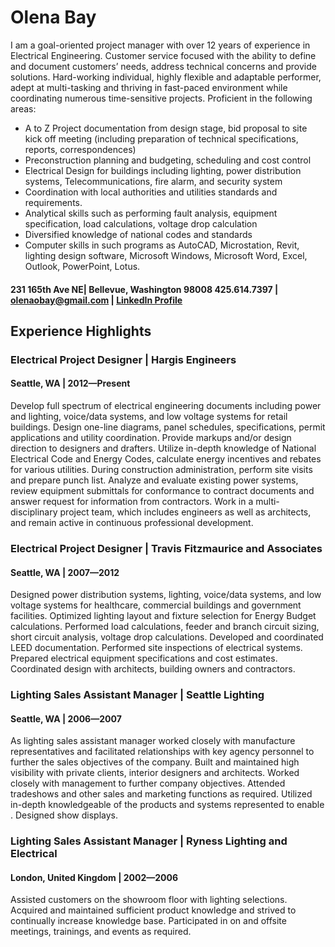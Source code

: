 # Olena Bay

I am a goal-oriented project manager with over 12 years of experience in Electrical Engineering. Customer service focused with the ability to define and document customers’ needs, address technical concerns and provide solutions. Hard-working individual, highly flexible and adaptable performer, adept at multi-tasking and thriving in fast-paced environment while coordinating numerous time-sensitive projects.
Proficient in the following areas:
 - A to Z Project documentation from design stage, bid proposal to site kick off meeting (including preparation of technical specifications, reports, correspondences)
 - Preconstruction planning and budgeting, scheduling and cost control
 - Electrical Design for buildings including lighting, power distribution systems, Telecommunications, fire alarm, and security system
 - Coordination with local authorities and utilities standards and requirements.
 - Analytical skills such as performing fault analysis, equipment specification, load calculations, voltage drop calculation
 - Diversified knowledge of national codes and standards
 - Computer skills in such programs as AutoCAD, Microstation, Revit, lighting design software, Microsoft Windows, Microsoft Word, Excel, Outlook, PowerPoint, Lotus.

#### 231 165th Ave NE| Bellevue, Washington 98008 425.614.7397 | olenaobay@gmail.com | [LinkedIn Profile](https://www.linkedin.com/in/olenabay/)

## Experience Highlights
### Electrical Project Designer | Hargis Engineers
#### Seattle, WA | 2012—Present
Develop full spectrum of electrical engineering documents including power and lighting, voice/data systems, and low voltage systems for retail buildings. Design one-line diagrams, panel schedules, specifications, permit applications and utility coordination. Provide
markups and/or design direction to designers and drafters. Utilize in-depth knowledge of National Electrical Code and Energy Codes, calculate energy incentives and rebates for various utilities. During construction administration, perform site visits and prepare punch list. Analyze and evaluate existing power systems, review equipment submittals for conformance to contract documents and answer request for information from contractors. Work in a multi-disciplinary project team, which includes engineers as well as architects, and remain active in continuous professional development.
### Electrical Project Designer | Travis Fitzmaurice and Associates
#### Seattle, WA | 2007—2012
Designed power distribution systems, lighting, voice/data systems, and low voltage systems for healthcare, commercial buildings and government facilities. Optimized lighting layout and fixture selection for Energy Budget calculations. Performed load calculations, feeder and branch circuit sizing, short circuit analysis, voltage drop calculations. Developed and coordinated LEED documentation. Performed site inspections of electrical systems. Prepared electrical equipment specifications and cost estimates. Coordinated design with architects, building owners and contractors.
### Lighting Sales Assistant Manager | Seattle Lighting
#### Seattle, WA | 2006—2007
As lighting sales assistant manager worked closely with manufacture representatives and facilitated relationships with key agency personnel to further the sales objectives of the company. Built and maintained high visibility with private clients, interior designers and architects. Worked closely with management to further company objectives. Attended tradeshows and other sales and marketing functions as required. Utilized in-depth knowledgeable of the products and systems represented to enable . Designed show displays.
### Lighting Sales Assistant Manager | Ryness Lighting and Electrical
#### London, United Kingdom | 2002—2006
Assisted customers on the showroom floor with lighting selections. Acquired and maintained sufficient product knowledge and strived to continually increase knowledge base.
Participated in on and offsite meetings, trainings, and events as required.
